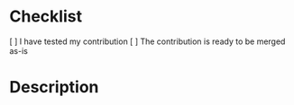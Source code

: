 # Checklist
<!-- Check the boxes from this: [ ] to this: [x] -->
[ ] I have tested my contribution
[ ] The contribution is ready to be merged as-is

# Description
<!-- Please describe your contribution here -->
